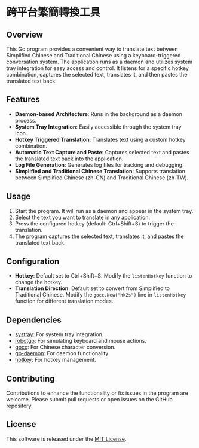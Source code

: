 # 跨平台繁簡轉換工具

## Overview
This Go program provides a convenient way to translate text between Simplified Chinese and Traditional Chinese using a keyboard-triggered conversation system. The application runs as a daemon and utilizes system tray integration for easy access and control. It listens for a specific hotkey combination, captures the selected text, translates it, and then pastes the translated text back.

## Features
- **Daemon-based Architecture**: Runs in the background as a daemon process.
- **System Tray Integration**: Easily accessible through the system tray icon.
- **Hotkey Triggered Translation**: Translates text using a custom hotkey combination.
- **Automatic Text Capture and Paste**: Captures selected text and pastes the translated text back into the application.
- **Log File Generation**: Generates log files for tracking and debugging.
- **Simplified and Traditional Chinese Translation**: Supports translation between Simplified Chinese (zh-CN) and Traditional Chinese (zh-TW).

## Usage
1. Start the program. It will run as a daemon and appear in the system tray.
2. Select the text you want to translate in any application.
3. Press the configured hotkey (default: Ctrl+Shift+S) to trigger the translation.
4. The program captures the selected text, translates it, and pastes the translated text back.

## Configuration
- **Hotkey**: Default set to Ctrl+Shift+S. Modify the `listenHotkey` function to change the hotkey.
- **Translation Direction**: Default set to convert from Simplified to Traditional Chinese. Modify the `gocc.New("hk2s")` line in `listenHotkey` function for different translation modes.

## Dependencies
- [systray](https://github.com/getlantern/systray): For system tray integration.
- [robotgo](https://github.com/go-vgo/robotgo): For simulating keyboard and mouse actions.
- [gocc](https://github.com/liuzl/gocc): For Chinese character conversion.
- [go-daemon](https://github.com/sevlyar/go-daemon): For daemon functionality.
- [hotkey](https://golang.design/x/hotkey): For hotkey management.

## Contributing
Contributions to enhance the functionality or fix issues in the program are welcome. Please submit pull requests or open issues on the GitHub repository.

## License
This software is released under the [MIT License](https://opensource.org/licenses/MIT).
